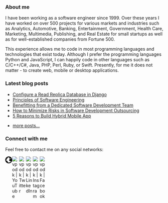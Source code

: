 ### About me

I have been working as a software engineer since 1999. Over these years I have worked on over 500 projects for various markets and industries such as Analytics, Automotive, Banking, Entertainment, Government, Health Care, Marketing, Multimedia, Publishing, and Real Estate for small startups as well as for well-established companies from Fortune 500.

This experience allows me to code in most programming languages and technologies that exist today. Although I prefer the programming languages Python and JavaScript, I can happily code in other languages such as C/C++/C#, Java, PHP, Perl, Ruby, or Swift. Presently, for me it does not matter - to create web, mobile or desktop applications.

### Latest blog posts

<!-- BLOG-POST-LIST:START -->
- [Configure a Read Replica Database in Django](https://towardsdatascience.com/configure-a-read-replica-database-in-django-b0d54ec897f1?source=rss-22947912adc0------2)
- [Principles of Software Engineering](https://vpodk.medium.com/principles-of-software-engineering-6b702faf74a6?source=rss-22947912adc0------2)
- [Benefitting from a Dedicated Software Development Team](https://medium.com/datamart/benefitting-from-a-dedicated-software-development-team-f89d8557693b?source=rss-22947912adc0------2)
- [How to Minimize Risks in Software Development Outsourcing](https://medium.com/datamart/how-to-minimize-risks-in-software-development-outsourcing-977054d66af?source=rss-22947912adc0------2)
- [5 Reasons to Build Hybrid Mobile App](https://medium.com/swlh/5-reasons-to-build-hybrid-mobile-app-db94f885e99d?source=rss-22947912adc0------2)
<!-- BLOG-POST-LIST:END -->
- [more posts...](https://medium.com/@vpodk)

### Connect with me
Feel free to contact me on any social networks:

[<img align="left" alt="vpodk.com" width="22px" src="https://raw.githubusercontent.com/iconic/open-iconic/master/svg/globe.svg" />][website]
[<img align="left" alt="vpodk | YouTube" width="22px" src="https://cdn.jsdelivr.net/npm/simple-icons@v3/icons/youtube.svg" />][youtube]
[<img align="left" alt="vpodk | Twitter" width="22px" src="https://cdn.jsdelivr.net/npm/simple-icons@v3/icons/twitter.svg" />][twitter]
[<img align="left" alt="vpodk | LinkedIn" width="22px" src="https://cdn.jsdelivr.net/npm/simple-icons@v3/icons/linkedin.svg" />][linkedin]
[<img align="left" alt="vpodk | Instagram" width="22px" src="https://cdn.jsdelivr.net/npm/simple-icons@v3/icons/instagram.svg" />][instagram]
[<img align="left" alt="vpodk | Facebook" width="22px" src="https://cdn.jsdelivr.net/npm/simple-icons@v3/icons/facebook.svg" />][facebook]
<br>

<!-- Meta data -->
[website]: https://vpodk.com
[twitter]: https://twitter.com/vpodk
[youtube]: https://youtube.com/@vpodk
[instagram]: https://instagram.com/vpodk
[linkedin]: https://linkedin.com/in/vpodk
[facebook]: https://linkedin.com/in/facebook
